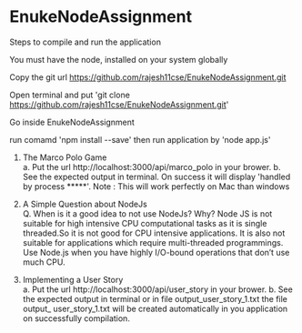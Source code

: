 # EnukeNodeAssignment

Steps to compile and run the application

You must have the node, installed on your system globally

Copy the git url https://github.com/rajesh11cse/EnukeNodeAssignment.git

Open terminal and put 'git clone https://github.com/rajesh11cse/EnukeNodeAssignment.git'

Go inside EnukeNodeAssignment

run comamd 'npm install --save' then run application by 'node app.js'


1. The Marco Polo Game  
    a. Put the url http://localhost:3000/api/marco_polo in your brower.
    b. See the expected output in terminal. On success it will display 'handled by process *****'. Note : This will work perfectly on Mac than windows


2. A Simple Question about NodeJs  
    Q. When is it a good idea to not use NodeJs? Why?
       Node JS is not suitable for high intensive CPU computational tasks as it is single threaded.So it is not good for CPU intensive applications. It is also not suitable for applications which require multi-threaded programmings.
       Use Node.js when you have highly I/O-bound operations that don’t use much CPU.


3. Implementing a User Story  
    a. Put the url http://localhost:3000/api/user_story in your brower.
    b. See the expected output in terminal or in file output_user_story_1.txt the file output_   user_story_1.txt will be created automatically in you application on successfully 
       compilation.


